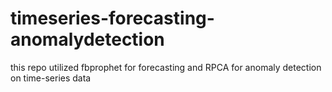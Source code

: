 # timeseries-forecasting-anomalydetection
this repo utilized fbprophet for forecasting and RPCA for anomaly detection on time-series data
